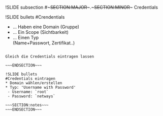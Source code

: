 !SLIDE subsection
#~~~SECTION:MAJOR~~~.~~~SECTION:MINOR~~~ Credentials

!SLIDE bullets
#Crendentials
* ... Haben eine Domain (Gruppe)
* ... Ein Scope (Sichtbarkeit)
* ... Einen Typ  
	(Name+Passwort, Zertifikat..)

~~~SECTION:notes~~~

Gleich die Credentials eintragen lassen

~~~ENDSECTION~~~

!SLIDE bullets
#Credentials eintragen
* Domain wählen/erstellen
* Typ: 'Username with Password'
 - Username: `root`
 - Password: `netways`

~~~SECTION:notes~~~
~~~ENDSECTION~~~

